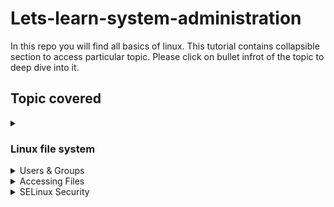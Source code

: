 # Lets-learn-system-administration
In this repo you will find all basics of linux. This tutorial contains collapsible section to access particular topic. Please click on bullet infrot of the topic to deep dive into it.  

 ## Topic covered
<details>
  <summary><h3>Linux file system</h3></summary>
  
  In Linux, all the files or directories are part of a single root directory. The main file in the linux is referred as the *root (/)* file.  
  
  ![Linux file System](https://computingforgeeks.com/wp-content/uploads/2020/02/linux-file-system-hierarchy-1-1024x339.png?ezimgfmt=ng:webp/ngcb18)
  
  #### Now let's see it one by one,  
  Directory type  | Types of files stored
------------- | -------------
Binary directories  | Contains binary or compiled source code files, eg, /bin, /sbin, etc.
Configuration directories  | 	Contains configuration files of the system, eg, /etc, /boot.
Data directories  | 	Stores data files, eg, /home, /root, etc.
Memory directories  | 	Stores device files which doesn't take up actual hard disk space, eg, /dev, /proc, /sys.
Usr (Unix System Resources)  | 	Contains sharable, read only data, eg, /usr/bin, /usr/lib, etc.
var (variable directory)  | 	Contains larger size data, eg, /var/log, /var/cache, etc.
Non-standard directories  |	Directories which do not come under standard FHS, eg, lost+found, /run, etc.

#### Now you know the file structure of the linux, now let's see the basic commands that are used in linux to perform basic operations

Command  |  Description  |  Example
------------- | ------------- | -------------
pwd   | 	Returns current working directory  |  *pwd*
ls    |	List the contents of a particular path  |  *ls*
mkdir  | 	Make a directory at a current directory  |  *mkdir folder*
touch *file-name*  |  to create file  |  *touch abc.txt*
vi *filename*  |  Text editor ,press i to insert then press ESC to return & wq to save and exit  |  *vi abc.txt*
cat *filename*  |  To display content of the given file  |  *cat abc.txt*
rmdir *empty-folder*  |  used to remove an empty directory  |  *rmdir folder* 
cd    |	 Move to a particular path or change directory  |  *cd Desktop, cd ~, cd /*
~     |  Indicates the home directory  |  *~*
cp *src* *dest* |  To copy all files recursively  |  *cp abc.txt xyz.txt*
mv    |  To move one or more files or directories from one place to anothe   |  *mv abc.txt xyz.txt*
rm    |  To remove file   |  *rm xyz.txt*
uname |  To check current version of Linux  |  *uname*
df    |  It is used to display disk space used in the filesystem  | *df*
man *command* |  This command used to display description of the command specified | *man touch*
head *filename*  |  To get info about first part from mentioned file  |  *head abc.txt*
tail *filename* |  To get info about last part from mentioned file   |  *tail abc.txt*
ping *ip/url* |   to check whether a network is available  |  *ping google.com*

clear |  Clears all text from terminal window  |  *clear*
</details>

<details>
  <summary>Users & Groups</summary>
  
  ## Heading
  1. A numbered
  2. list
     * With some
     * Sub bullets
</details>

<details>
  <summary>Accessing Files</summary>
  
  ## Heading
  1. A numbered
  2. list
     * With some
     * Sub bullets
</details>

<details>
  <summary>SELinux Security</summary>
  
  ## Heading
  1. A numbered
  2. list
     * With some
     * Sub bullets
</details>

